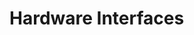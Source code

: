 # Hardware Interfaces

<!-- BEGIN CMDGEN util/regtool.py --interfaces ./hw/top_verbano/ip_autogen/pwm/data/pwm.hjson -->
<!-- END CMDGEN -->

